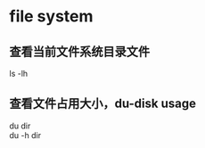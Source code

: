 # file system  
  
## 查看当前文件系统目录文件  
ls -lh  
  
  
## 查看文件占用大小，du-disk usage  
du dir  
du -h dir  
